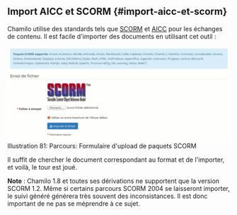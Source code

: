 ## Import AICC et SCORM {#import-aicc-et-scorm}

Chamilo utilise des standards tels que [SCORM](http://fr.wikipedia.org/wiki/Sharable_Content_Object_Reference_Model) et [AICC](http://fr.wikipedia.org/wiki/Aviation_Industry_CBT_Committee) pour les échanges de contenu. Il est facile d&#039;importer des documents en utilisant cet outil :

![](../assets/image130.png)Illustration 81: Parcours: Formulaire d&#039;upload de paquets SCORM

Il suffit de chercher le document correspondant au format et de l&#039;importer, et voilà, le tour est joué.

**Note** : Chamilo 1.8 et toutes ses dérivations ne supportent que la version SCORM 1.2\. Même si certains parcours SCORM 2004 se laisseront importer, le suivi généré générera très souvent des inconsistances. Il est donc important de ne pas se méprendre à ce sujet.